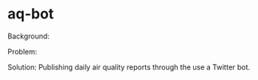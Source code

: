 # aq-bot
Background:

Problem:

Solution: Publishing daily air quality reports through the use a Twitter bot.



